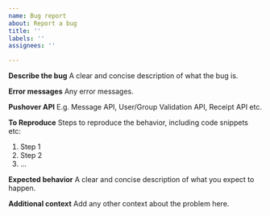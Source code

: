 ```yaml
---
name: Bug report
about: Report a bug
title: ''
labels: ''
assignees: ''

---
```


**Describe the bug**
A clear and concise description of what the bug is.

**Error messages**
Any error messages.

**Pushover API**
E.g. Message API, User/Group Validation API, Receipt API etc.

**To Reproduce**
Steps to reproduce the behavior, including code snippets etc:
1. Step 1
2. Step 2
3. ...

**Expected behavior**
A clear and concise description of what you expect to happen.

**Additional context**
Add any other context about the problem here.
